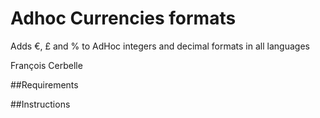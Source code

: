 Adhoc Currencies formats
=================
Adds €, £ and % to AdHoc integers and decimal formats in all languages

François Cerbelle

##Requirements

##Instructions
